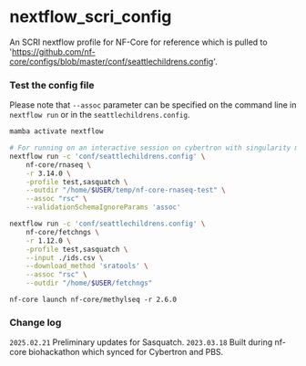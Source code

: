 # nextflow_scri_config
An SCRI nextflow profile for NF-Core for reference which is pulled to 'https://github.com/nf-core/configs/blob/master/conf/seattlechildrens.config'.

### Test the config file 

Please note that `--assoc` parameter can be specified on the command line in `nextflow run` or in the `seattlechildrens.config`. 

```bash
mamba activate nextflow

# For running on an interactive session on cybertron with singularity module loaded
nextflow run -c 'conf/seattlechildrens.config' \
    nf-core/rnaseq \
    -r 3.14.0 \
    -profile test,sasquatch \
    --outdir "/home/$USER/temp/nf-core-rnaseq-test" \
    --assoc "rsc" \
    --validationSchemaIgnoreParams 'assoc'
```

```bash
nextflow run -c 'conf/seattlechildrens.config' \
    nf-core/fetchngs \
    -r 1.12.0 \
    -profile test,sasquatch \
    --input ./ids.csv \
    --download_method 'sratools' \
    --assoc "rsc" \
    --outdir "/home/$USER/fetchngs"
```

```
nf-core launch nf-core/methylseq -r 2.6.0
```



### Change log

`2025.02.21` Preliminary updates for Sasquatch.
`2023.03.18` Built during nf-core biohackathon which synced for Cybertron and PBS. 







